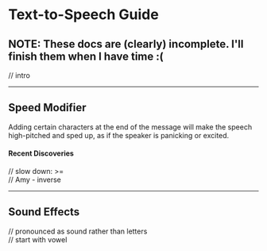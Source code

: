 # Text-to-Speech Guide

## NOTE: These docs are (clearly) incomplete. I'll finish them when I have time :(

// intro
___

## Speed Modifier

Adding certain characters at the end of the message will make the speech high-pitched and sped up, as if the speaker is panicking or excited.

#### Recent Discoveries
// slow down: >=  
// Amy - inverse

___
## Sound Effects

// pronounced as sound rather than letters  
// start with vowel
